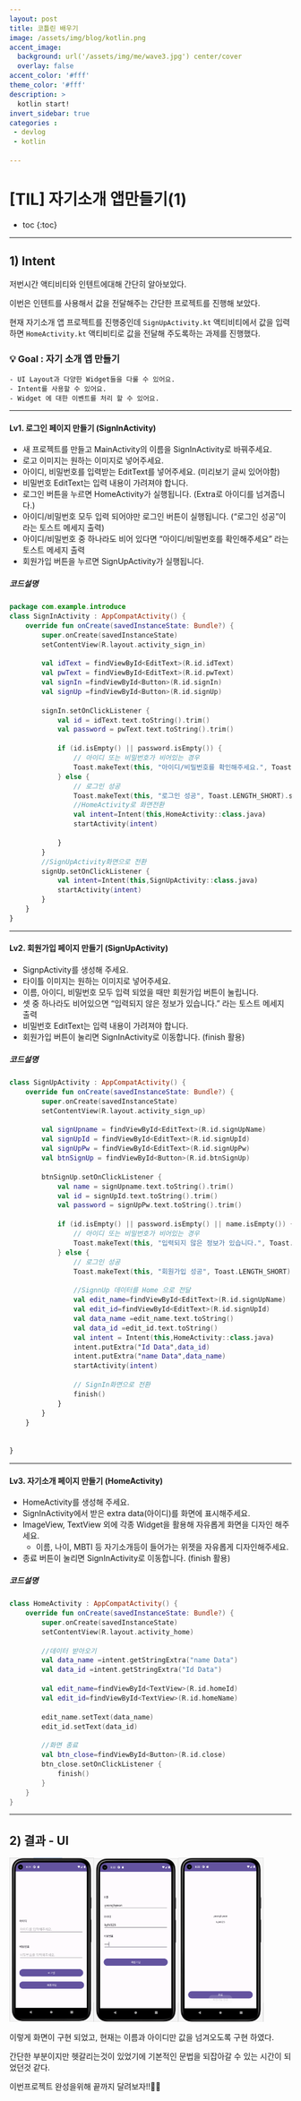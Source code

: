 ```yaml
---
layout: post
title: 코틀린 배우기
image: /assets/img/blog/kotlin.png
accent_image: 
  background: url('/assets/img/me/wave3.jpg') center/cover
  overlay: false
accent_color: '#fff'
theme_color: '#fff'
description: >
  kotlin start!
invert_sidebar: true
categories :
 - devlog	
 - kotlin

---
```


# [TIL] 자기소개 앱만들기(1)

* toc
{:toc}
---

## **1) Intent**

저번시간 액티비티와 인텐트에대해 간단히 알아보았다.

이번은 인텐트를 사용해서 값을 전달해주는 간단한 프로젝트를 진행해 보았다.

현재 자기소개 앱 프로젝트를 진행중인데 `SignUpActivity.kt` 액티비티에서 값을 입력하면 `HomeActivity.kt` 액티비티로 값을 전달해 주도록하는 과제를 진행했다.



### 💡 **Goal : 자기 소개 앱 만들기**

```
- UI Layout과 다양한 Widget들을 다룰 수 있어요.
- Intent를 사용할 수 있어요.
- Widget 에 대한 이벤트를 처리 할 수 있어요.
```



---

#### Lv1. 로그인 페이지 만들기 (SignInActivity)

- 새 프로젝트를 만들고 MainActivity의 이름을 SignInActivity로 바꿔주세요.
- 로고 이미지는 원하는 이미지로 넣어주세요.
- 아이디, 비밀번호를 입력받는 EditText를 넣어주세요. (미리보기 글씨 있어야함)
- 비밀번호 EditText는 입력 내용이 가려져야 합니다.
- 로그인 버튼을 누르면 HomeActivity가 실행됩니다. (Extra로 아이디를 넘겨줍니다.)
- 아이디/비밀번호 모두 입력 되어야만 로그인 버튼이 실행됩니다. (“로그인 성공”이라는  토스트 메세지 출력)
- 아이디/비밀번호 중 하나라도 비어 있다면 “아이디/비밀번호를 확인해주세요” 라는 토스트 메세지 출력
- 회원가입 버튼을 누르면 SignUpActivity가 실행됩니다.



##### 코드설명

```kotlin
package com.example.introduce
class SignInActivity : AppCompatActivity() {
    override fun onCreate(savedInstanceState: Bundle?) {
        super.onCreate(savedInstanceState)
        setContentView(R.layout.activity_sign_in)

        val idText = findViewById<EditText>(R.id.idText)
        val pwText = findViewById<EditText>(R.id.pwText)
        val signIn =findViewById<Button>(R.id.signIn)
        val signUp =findViewById<Button>(R.id.signUp)

        signIn.setOnClickListener {
            val id = idText.text.toString().trim()
            val password = pwText.text.toString().trim()

            if (id.isEmpty() || password.isEmpty()) {
                // 아이디 또는 비밀번호가 비어있는 경우
                Toast.makeText(this, "아이디/비밀번호를 확인해주세요.", Toast.LENGTH_SHORT).show()
            } else {
                // 로그인 성공
                Toast.makeText(this, "로그인 성공", Toast.LENGTH_SHORT).show()
                //HomeActivity로 화면전환
                val intent=Intent(this,HomeActivity::class.java)
                startActivity(intent)

            }
        }
        //SignUpActivity화면으로 전환
        signUp.setOnClickListener {
            val intent=Intent(this,SignUpActivity::class.java)
            startActivity(intent)
        }
    }
}
```


---


#### Lv2. 회원가입 페이지 만들기 (SignUpActivity)

- SignpActivity를 생성해 주세요.
- 타이틀 이미지는 원하는 이미지로 넣어주세요.
- 이름, 아이디, 비밀번호 모두 입력 되었을 때만 회원가입 버튼이 눌립니다.
- 셋 중 하나라도 비어있으면 “입력되지 않은 정보가 있습니다.” 라는 토스트 메세지 출력
- 비밀번호 EditText는 입력 내용이 가려져야 합니다.
- 회원가입 버튼이 눌리면 SignInActivity로 이동합니다. (finish 활용)



##### 코드설명

```kotlin
class SignUpActivity : AppCompatActivity() {
    override fun onCreate(savedInstanceState: Bundle?) {
        super.onCreate(savedInstanceState)
        setContentView(R.layout.activity_sign_up)

        val signUpname = findViewById<EditText>(R.id.signUpName)
        val signUpId = findViewById<EditText>(R.id.signUpId)
        val signUpPw = findViewById<EditText>(R.id.signUpPw)
        val btnSignUp = findViewById<Button>(R.id.btnSignUp)

        btnSignUp.setOnClickListener {
            val name = signUpname.text.toString().trim()
            val id = signUpId.text.toString().trim()
            val password = signUpPw.text.toString().trim()

            if (id.isEmpty() || password.isEmpty() || name.isEmpty()) {
                // 아이디 또는 비밀번호가 비어있는 경우
                Toast.makeText(this, "입력되지 않은 정보가 있습니다.", Toast.LENGTH_SHORT).show()
            } else {
                // 로그인 성공
                Toast.makeText(this, "회원가입 성공", Toast.LENGTH_SHORT).show()

                //SignnUp 데이터를 Home 으로 전달
                val edit_name=findViewById<EditText>(R.id.signUpName)
                val edit_id=findViewById<EditText>(R.id.signUpId)
                val data_name =edit_name.text.toString()
                val data_id =edit_id.text.toString()
                val intent = Intent(this,HomeActivity::class.java)
                intent.putExtra("Id Data",data_id)
                intent.putExtra("name Data",data_name)
                startActivity(intent)

                // SignIn화면으로 전환
                finish()
            }
        }
    }


}
```


---


#### Lv3. 자기소개 페이지 만들기 (HomeActivity)

- HomeActivity를 생성해 주세요.
- SignInActivity에서 받은 extra data(아이디)를 화면에 표시해주세요.
- ImageView, TextView 외에 각종 Widget을 활용해 자유롭게 화면을 디자인 해주세요.
  - 이름, 나이, MBTI 등 자기소개등이 들어가는 위젯을 자유롭게 디자인해주세요.
- 종료 버튼이 눌리면 SignInActivity로 이동합니다. (finish 활용)



##### 코드설명

```kotlin
class HomeActivity : AppCompatActivity() {
    override fun onCreate(savedInstanceState: Bundle?) {
        super.onCreate(savedInstanceState)
        setContentView(R.layout.activity_home)

        //데이터 받아오기
        val data_name =intent.getStringExtra("name Data")
        val data_id =intent.getStringExtra("Id Data")

        val edit_name=findViewById<TextView>(R.id.homeId)
        val edit_id=findViewById<TextView>(R.id.homeName)

        edit_name.setText(data_name)
        edit_id.setText(data_id)

        //화면 종료
        val btn_close=findViewById<Button>(R.id.close)
        btn_close.setOnClickListener {
            finish()
        }
    }
}
```



---

## **2) 결과 - UI**



<img src="../../../assets/img/blog/introduce1.png" width="30%" height="auto"><img src="../../../assets/img/blog/introduce2.png" width="30%" height="auto"><img src="../../../assets/img/blog/introduce3.png" width="30%" height="auto">



이렇게 화면이 구현 되었고, 현재는 이름과 아이디만 값을 넘겨오도록 구현 하였다.

간단한 부분이지만 헷갈리는것이 있었기에 기본적인 문법을 되잡아갈 수 있는 시간이 되었던것 같다.

이번프로젝트 완성을위해 끝까지 달려보자!!👊🏻

